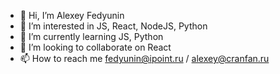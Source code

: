 - 👋 Hi, I’m Alexey Fedyunin
- 👀 I’m interested in JS, React, NodeJS, Python
- 🌱 I’m currently learning JS, Python
- 💞️ I’m looking to collaborate on React
- 📫 How to reach me fedyunin@ipoint.ru / alexey@cranfan.ru

<!---
fedyunin/fedyunin is a ✨ special ✨ repository because its `README.md` (this file) appears on your GitHub profile.
You can click the Preview link to take a look at your changes.
--->
